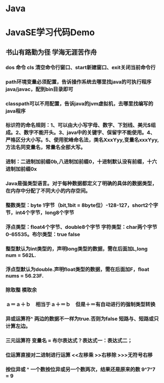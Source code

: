 # Java
# JavaSE学习代码Demo

## 书山有路勤为径 学海无涯苦作舟
### dos 命令 cls 清空命令行窗口、start新建窗口、exit关闭当前命令行
### path环境变量必须配置，告诉操作系统去哪里找java的可执行程序java/javac，配到bin目录即可
### classpath可以不用配置，告诉java的jvm虚拟机，去哪里找编写的java程序
### 标识符的命名规则：1、可以由大小写字母、数字、下划线、美元$组成。2、数字不能开头。3、java中的关键字、保留字不能使用。4、严格区分大小写。5、使用驼峰命名法，类名XxxYyy,变量名xxxYyy,方法名同变量名，常量名全部大写。
### 进制：二进制加前缀0b,八进制加前缀0，十进制默认没有前缀，十六进制加前缀0x
### Java是强类型语言。对于每种数据都定义了明确的具体的数据类型，在内存中分配了不同大小的内存空间。
### 整数类型：byte 1字节（bit,1bit = 8byte位）-128-127，short2个字节，int4个字节，long8个字节
### 浮点类型：float4个字节、double8个字节 字符类型：char两个字节0-65535。布尔类型：true false
### 整型默认为int类型的，声明long类型的数据，需在后面加L,long num = 562L.
### 浮点型默认为double.声明float类型的数据，需在后面加F，float nums = 56.23F.
### 除取整 模取余
### ａ＝ａ＋ｂ　相当于ａ＋＝ｂ　但是＋＝有自动进行的强制类型转换
### 异或运算符^ 两边的数据不一样为true.否则为false  短路与、短路或只计算左边。
### 三元运算符 变量名 = 布尔表达式？表达式一：表达式二；
### 位运算直接对二进制进行运算 <<左移乘 >>右移除 >>>无符号右移
### 按位异或 ^ 一个数按位异或另一个数两次，结果还是原来的数 9^7^7 = 9
